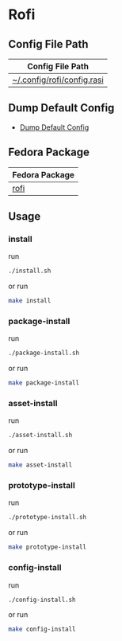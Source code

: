 

# Rofi


## Config File Path

| Config File Path |
| --- |
| [~/.config/rofi/config.rasi](./asset/overlay/etc/skel/.config/rofi/config.rasi) |


## Dump Default Config

* [Dump Default Config](../../quick-start/dump/config/Default/config.rasi)




## Fedora Package

| Fedora Package |
| --- |
| [rofi](https://packages.fedoraproject.org/pkgs/rofi) |




## Usage


### install

run

``` sh
./install.sh
```

or run

``` sh
make install
```


### package-install

run

``` sh
./package-install.sh
```

or run

``` sh
make package-install
```


### asset-install

run

``` sh
./asset-install.sh
```

or run

``` sh
make asset-install
```


### prototype-install

run

``` sh
./prototype-install.sh
```

or run

``` sh
make prototype-install
```


### config-install

run

``` sh
./config-install.sh
```

or run

``` sh
make config-install
```
